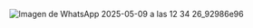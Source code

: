 ![Imagen de WhatsApp 2025-05-09 a las 12 34 26_92986e96](https://github.com/user-attachments/assets/066a3c69-9e01-4721-bc2b-b6973c33fcbd)
